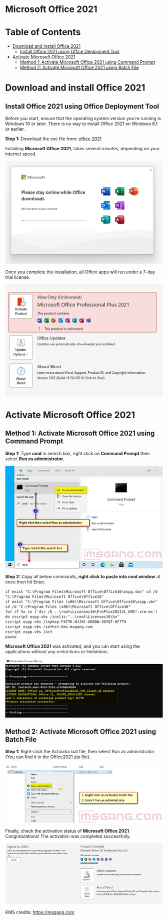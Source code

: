# Microsoft Office 2021

# Table of Contents
   * [Download and install Office 2021](#download-and-install-office-2021)
      * [Install Office 2021 using Office Deployment Tool](#install-office-2021-using-office-deployment-tool)
   * [Activate Microsoft Office 2021](#activate-microsoft-office-2021)
      * [Method 1: Activate Microsoft Office 2021 using Command Prompt](#method-1-activate-microsoft-office-2021-using-command-prompt)
      * [Method 2: Activate Microsoft Office 2021 using Batch File](#method-2-activate-microsoft-office-2021-using-batch-file)

# Download and install Office 2021
## Install Office 2021 using Office Deployment Tool

Before you start, ensure that the operating system version you’re running is Windows 10 or later. There is no way to install Office 2021 on Windows 8.1 or earlier.

**Step 1:** Download the exe file from: [office 2021](https://c2rsetup.officeapps.live.com/c2r/download.aspx?ProductreleaseID=ProPlus2021Retail&platform=x64&language=en-us&version=O16GA)

Installing **Microsoft Office 2021**, takes several minutes, depending on your internet speed.

![Installing Office](https://raw.githubusercontent.com/21Z/Microsoft-Office-2021/main/assets/Installing-Office.jpg)

Once you complete the installation, all Office apps will run under a 7-day trial license.

![Activation Required](https://raw.githubusercontent.com/21Z/Microsoft-Office-2021/main/assets/Activation-Required.jpg)

# Activate Microsoft Office 2021
## Method 1: Activate Microsoft Office 2021 using Command Prompt
**Step 1:** Type **cmd** in search box, right click on **Command Prompt** then select **Run as administrator**.

![Command-Prompt](https://raw.githubusercontent.com/21Z/Microsoft-Office-2021/main/assets/Command-Prompt.jpg)

**Step 2:** Copy all below commands, **right click to paste into cmd window** at once then hit Enter.

```
if exist "C:\Program Files\Microsoft Office\Office16\ospp.vbs" cd /d "C:\Program Files\Microsoft Office\Office16"
if exist "C:\Program Files (x86)\Microsoft Office\Office16\ospp.vbs" cd /d "C:\Program Files (x86)\Microsoft Office\Office16"
for /f %x in ('dir /b ..\root\Licenses16\ProPlus2021VL_KMS*.xrm-ms') do cscript ospp.vbs /inslic:"..\root\Licenses16\%x"
cscript ospp.vbs /inpkey:FXYTK-NJJ8C-GB6DW-3DYQT-6F7TH
cscript ospp.vbs /sethst:kms.msgang.com
cscript ospp.vbs /act
pause
```
**Microsoft Office 2021** was activated, and you can start using the applications without any restrictions or limitations.

![Command-Prompt-Window](https://raw.githubusercontent.com/21Z/Microsoft-Office-2021/main/assets/Command-Prompt-Activate.jpg)

## Method 2: Activate Microsoft Office 2021 using Batch File
**Step 1:** Right-click the Activator.bat file, then select Run as administrator (You can find it in the Office2021 zip file).

![Run Batch file](https://raw.githubusercontent.com/21Z/Microsoft-Office-2021/main/assets/Activator-Batch.jpg)

Finally, check the activation status of **Microsoft Office 2021**. Congratulations! The activation was completed successfully.

![Activation Complete](https://raw.githubusercontent.com/21Z/Microsoft-Office-2021/main/assets/Activated.jpg)

KMS credits: https://msgang.com
